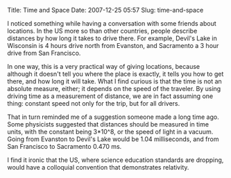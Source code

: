 Title: Time and Space
Date: 2007-12-25 05:57
Slug: time-and-space

I noticed something while having a conversation with some friends about
locations. In the US more so than other countries, people describe
distances by how long it takes to drive there. For example, Devil's Lake
in Wisconsin is 4 hours drive north from Evanston, and Sacramento a 3
hour drive from San Francisco.

In one way, this is a very practical way of giving locations, because
although it doesn't tell you where the place is exactly, it tells you
how to get there, and how long it will take. What I find curious is that
the time is not an absolute measure, either; it depends on the speed of
the traveler. By using driving time as a measurement of distance, we are
in fact assuming one thing: constant speed not only for the trip, but
for all drivers.

That in turn reminded me of a suggestion someone made a long time ago.
Some physicists suggested that distances should be measured in time
units, with the constant being 3\*10\^8, or the speed of light in a
vacuum. Going from Evanston to Devil's Lake would be 1.04 milliseconds,
and from San Francisco to Sacramento 0.470 ms.

I find it ironic that the US, where science education standards are
dropping, would have a colloquial convention that demonstrates
relativity.

